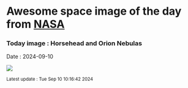 
# Awesome space image of the day from [NASA](https://api.nasa.gov/)

### Today image : Horsehead and Orion Nebulas
Date : 2024-09-10

![](https://apod.nasa.gov/apod/image/2409/OrionOrange_Grelin_1080.jpg)

<small>Latest update : Tue Sep 10 10:16:42 2024</small>
        